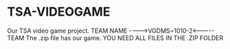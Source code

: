# TSA-VIDEOGAME
Our TSA video game project.
TEAM NAME ---->VGDMS~1010-2<----- TEAM
The .zip file has our game.
YOU NEED ALL FILES IN THE .ZIP FOLDER
